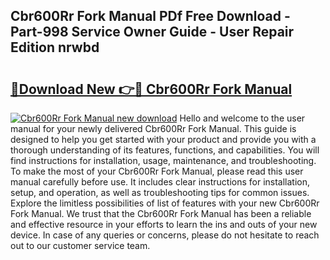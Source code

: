 ## Cbr600Rr Fork Manual PDf Free Download - Part-998 Service Owner Guide - User Repair Edition nrwbd

# <h2><a href="http://bc56406.oget.top/?id=Cbr600Rr+Fork+Manual">🔗Download New 👉🔴 Cbr600Rr Fork Manual</a></h2>

[![Cbr600Rr Fork Manual new download](https://i.imgur.com/5g1atiW.png)](http://bc56406.oget.top/?id=Cbr600Rr+Fork+Manual)
Hello and welcome to the user manual for your newly delivered Cbr600Rr Fork Manual. This guide is designed to help you get started with your product and provide you with a thorough understanding of its features, functions, and capabilities. You will find instructions for installation, usage, maintenance, and troubleshooting. To make the most of your Cbr600Rr Fork Manual, please read this user manual carefully before use. It includes clear instructions for installation, setup, and operation, as well as troubleshooting tips for common issues. Explore the limitless possibilities of list of features with your new Cbr600Rr Fork Manual. We trust that the Cbr600Rr Fork Manual has been a reliable and effective resource in your efforts to learn the ins and outs of your new device. In case of any queries or concerns, please do not hesitate to reach out to our customer service team.
